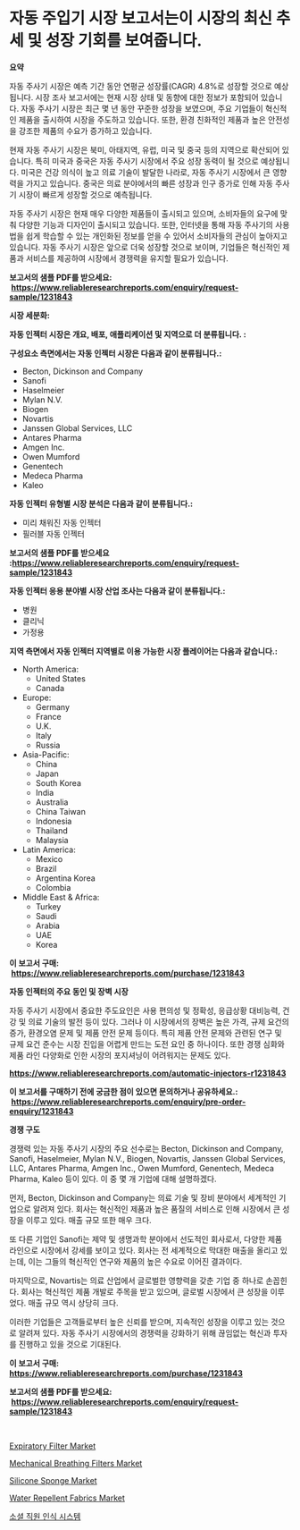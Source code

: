 <p><h1>자동 주입기 시장 보고서는이 시장의 최신 추세 및 성장 기회를 보여줍니다.</h1></p><p><strong>요약</strong></p>
<p><p>자동 주사기 시장은 예측 기간 동안 연평균 성장률(CAGR) 4.8%로 성장할 것으로 예상됩니다. 시장 조사 보고서에는 현재 시장 상태 및 동향에 대한 정보가 포함되어 있습니다. 자동 주사기 시장은 최근 몇 년 동안 꾸준한 성장을 보였으며, 주요 기업들이 혁신적인 제품을 출시하여 시장을 주도하고 있습니다. 또한, 환경 친화적인 제품과 높은 안전성을 강조한 제품의 수요가 증가하고 있습니다.</p><p>현재 자동 주사기 시장은 북미, 아태지역, 유럽, 미국 및 중국 등의 지역으로 확산되어 있습니다. 특히 미국과 중국은 자동 주사기 시장에서 주요 성장 동력이 될 것으로 예상됩니다. 미국은 건강 의식이 높고 의료 기술이 발달한 나라로, 자동 주사기 시장에서 큰 영향력을 가지고 있습니다. 중국은 의료 분야에서의 빠른 성장과 인구 증가로 인해 자동 주사기 시장이 빠르게 성장할 것으로 예측됩니다.</p><p>자동 주사기 시장은 현재 매우 다양한 제품들이 출시되고 있으며, 소비자들의 요구에 맞춰 다양한 기능과 디자인이 출시되고 있습니다. 또한, 인터넷을 통해 자동 주사기의 사용법을 쉽게 학습할 수 있는 개인화된 정보를 얻을 수 있어서 소비자들의 관심이 높아지고 있습니다. 자동 주사기 시장은 앞으로 더욱 성장할 것으로 보이며, 기업들은 혁신적인 제품과 서비스를 제공하여 시장에서 경쟁력을 유지할 필요가 있습니다.</p></p>
<p><strong>보고서의 샘플 PDF를 받으세요: &nbsp;<a href="https://www.reliableresearchreports.com/enquiry/request-sample/1231843">https://www.reliableresearchreports.com/enquiry/request-sample/1231843</a></strong></p>
<p><strong>시장 세분화:</strong></p>
<p><strong> 자동 인젝터 시장은 개요, 배포, 애플리케이션 및 지역으로 더 분류됩니다. :</strong></p>
<p><strong>구성요소 측면에서는 자동 인젝터 시장은 다음과 같이 분류됩니다.:</strong></p>
<p><ul><li>Becton, Dickinson and Company</li><li>Sanofi</li><li>Haselmeier</li><li>Mylan N.V.</li><li>Biogen</li><li>Novartis</li><li>Janssen Global Services, LLC</li><li>Antares Pharma</li><li>Amgen Inc.</li><li>Owen Mumford</li><li>Genentech</li><li>Medeca Pharma</li><li>Kaleo</li></ul></p>
<p><strong> 자동 인젝터 유형별 시장 분석은 다음과 같이 분류됩니다.:</strong></p>
<p><ul><li>미리 채워진 자동 인젝터</li><li>필러블 자동 인젝터</li></ul></p>
<p><strong>보고서의 샘플 PDF를 받으세요 :<a href="https://www.reliableresearchreports.com/enquiry/request-sample/1231843">https://www.reliableresearchreports.com/enquiry/request-sample/1231843</a></strong></p>
<p><strong> 자동 인젝터 응용 분야별 시장 산업 조사는 다음과 같이 분류됩니다.:</strong></p>
<p><ul><li>병원</li><li>클리닉</li><li>가정용</li></ul></p>
<p><strong>지역 측면에서 자동 인젝터 지역별로 이용 가능한 시장 플레이어는 다음과 같습니다.:</strong></p>
<p><ul>
    <li>
        North America:
        <ul>
            <li>United States</li>
            <li>Canada</li>
        </ul>
    </li>
    <li>
        Europe:
        <ul>
            <li>Germany</li>
            <li>France</li>
            <li>U.K.</li>
            <li>Italy</li>
            <li>Russia</li>
        </ul>
    </li>
    <li>
        Asia-Pacific:
        <ul>
            <li>China</li>
            <li>Japan</li>
            <li>South Korea</li>
            <li>India</li>
            <li>Australia</li>
            <li>China Taiwan</li>
            <li>Indonesia</li>
            <li>Thailand</li>
            <li>Malaysia</li>
        </ul>
    </li>
    <li>
        Latin America:
        <ul>
            <li>Mexico</li>
            <li>Brazil</li>
            <li>Argentina Korea</li>
            <li>Colombia</li>
        </ul>
    </li>
    <li>
        Middle East & Africa:
        <ul>
            <li>Turkey</li>
            <li>Saudi</li>
            <li>Arabia</li>
            <li>UAE</li>
            <li>Korea</li>
        </ul>
    </li>
    </ul></p>
<p><strong>이 보고서 구매: &nbsp;<a href="https://www.reliableresearchreports.com/purchase/1231843">https://www.reliableresearchreports.com/purchase/1231843</a></strong></p>
<p><strong>자동 인젝터의 주요 동인 및 장벽 시장</strong></p>
<p><p>자동 주사기 시장에서 중요한 주도요인은 사용 편의성 및 정확성, 응급상황 대비능력, 건강 및 의료 기술의 발전 등이 있다. 그러나 이 시장에서의 장벽은 높은 가격, 규제 요건의 증가, 환경오염 문제 및 제품 안전 문제 등이다. 특히 제품 안전 문제와 관련된 연구 및 규제 요건 준수는 시장 진입을 어렵게 만드는 도전 요인 중 하나이다. 또한 경쟁 심화와 제품 라인 다양화로 인한 시장의 포지셔닝이 어려워지는 문제도 있다.</p></p>
<p><strong><a href="https://www.reliableresearchreports.com/automatic-injectors-r1231843">https://www.reliableresearchreports.com/automatic-injectors-r1231843</a></strong></p>
<p><strong>이 보고서를 구매하기 전에 궁금한 점이 있으면 문의하거나 공유하세요.: &nbsp;<a href="https://www.reliableresearchreports.com/enquiry/pre-order-enquiry/1231843">https://www.reliableresearchreports.com/enquiry/pre-order-enquiry/1231843</a></strong></p>
<p><strong>경쟁 구도</strong></p>
<p><p>경쟁력 있는 자동 주사기 시장의 주요 선수로는 Becton, Dickinson and Company, Sanofi, Haselmeier, Mylan N.V., Biogen, Novartis, Janssen Global Services, LLC, Antares Pharma, Amgen Inc., Owen Mumford, Genentech, Medeca Pharma, Kaleo 등이 있다. 이 중 몇 개 기업에 대해 설명하겠다.</p><p>먼저, Becton, Dickinson and Company는 의료 기술 및 장비 분야에서 세계적인 기업으로 알려져 있다. 회사는 혁신적인 제품과 높은 품질의 서비스로 인해 시장에서 큰 성장을 이루고 있다. 매출 규모 또한 매우 크다.</p><p>또 다른 기업인 Sanofi는 제약 및 생명과학 분야에서 선도적인 회사로서, 다양한 제품 라인으로 시장에서 강세를 보이고 있다. 회사는 전 세계적으로 막대한 매출을 올리고 있는데, 이는 그들의 혁신적인 연구와 제품의 높은 수요로 이어진 결과이다.</p><p>마지막으로, Novartis는 의료 산업에서 글로벌한 영향력을 갖춘 기업 중 하나로 손꼽힌다. 회사는 혁신적인 제품 개발로 주목을 받고 있으며, 글로벌 시장에서 큰 성장을 이루었다. 매출 규모 역시 상당히 크다.</p><p>이러한 기업들은 고객들로부터 높은 신뢰를 받으며, 지속적인 성장을 이루고 있는 것으로 알려져 있다. 자동 주사기 시장에서의 경쟁력을 강화하기 위해 끊임없는 혁신과 투자를 진행하고 있을 것으로 기대된다.</p></p>
<p><strong>이 보고서 구매: &nbsp; <a href="https://www.reliableresearchreports.com/purchase/1231843">https://www.reliableresearchreports.com/purchase/1231843</a></strong></p>
<p><strong>보고서의 샘플 PDF를 받으세요: &nbsp;<a href="https://www.reliableresearchreports.com/enquiry/request-sample/1231843">https://www.reliableresearchreports.com/enquiry/request-sample/1231843</a></strong><strong></strong></p>
<p>&nbsp;</p>
<p><p><a href="https://github.com/sonuprakash1/Market-Research-Report-List-2/blob/main/expiratory-filter-market.md">Expiratory Filter Market</a></p><p><a href="https://github.com/jhcraigie/Market-Research-Report-List-2/blob/main/mechanical-breathing-filters-market.md">Mechanical Breathing Filters Market</a></p><p><a href="https://issuu.com/reportprime-2/docs/silicone-sponge-market-size-2030.pptx">Silicone Sponge Market</a></p><p><a href="https://issuu.com/reportprime-2/docs/water-repellent-fabrics-market-size-2030.pptx">Water Repellent Fabrics Market</a></p><p><a href="https://github.com/sammyUltyylrich9067856/Market-Research-Report-List-1/blob/main/492658122237.md">소셜 직원 인식 시스템</a></p></p>